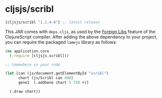 # cljsjs/scribl

[](dependency)
```clojure
[cljsjs/scribl "1.1.4-0"] ;; latest release
```
[](/dependency)

This JAR comes with `deps.cljs`, as used by the [Foreign Libs][flibs]
feature of the ClojureScript compiler. After adding the above dependency
to your project, you can require the packaged `lamejs` library as
follows:

```clojure
(ns application.core
  (:require [cljsjs.scribl]))

;; Somewhere in your code

(let [can (js/document.getElementById "scribl")
	  chart (js/Scribl can 400)
	  gene1  (.addGene chart 5 750 +)]

  (.draw chart))
```

[flibs]: https://github.com/clojure/clojurescript/wiki/Packaging-Foreign-Dependencies

